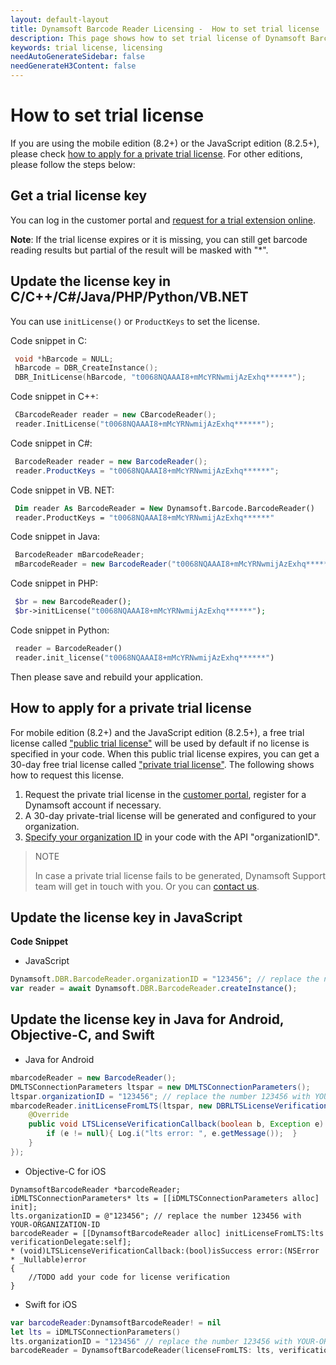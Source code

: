 ```yaml
---
layout: default-layout
title: Dynamsoft Barcode Reader Licensing -  How to set trial license
description: This page shows how to set trial license of Dynamsoft Barcode Reader.
keywords: trial license, licensing
needAutoGenerateSidebar: false
needGenerateH3Content: false
---
```


# How to set trial license

If you are using the mobile edition (8.2+) or the JavaScript edition (8.2.5+), please check [how to apply for a private trial license](#how-to-apply-for-a-private-trial-license). For other editions, please follow the steps below:
  

## Get a trial license key

You can log in the customer portal and [request for a trial extension online](https://www.dynamsoft.com/customer/license/trialLicense).

**Note**: If the trial license expires or it is missing, you can still get barcode reading results but partial of the result will be masked with "*".

## Update the license key in C/C++/C#/Java/PHP/Python/VB.NET

You can use `initLicense()` or `ProductKeys` to set the license.
 
Code snippet in C:

``` c
 void *hBarcode = NULL;
 hBarcode = DBR_CreateInstance();
 DBR_InitLicense(hBarcode, "t0068NQAAAI8+mMcYRNwmijAzExhq******");
```

Code snippet in C++:

``` cpp
 CBarcodeReader reader = new CBarcodeReader();
 reader.InitLicense("t0068NQAAAI8+mMcYRNwmijAzExhq******");
```

Code snippet in C#:

``` csharp
 BarcodeReader reader = new BarcodeReader();
 reader.ProductKeys = "t0068NQAAAI8+mMcYRNwmijAzExhq******";
```

Code snippet in VB. NET:

``` vb
 Dim reader As BarcodeReader = New Dynamsoft.Barcode.BarcodeReader()
 reader.ProductKeys = "t0068NQAAAI8+mMcYRNwmijAzExhq******"
```

Code snippet in Java:

``` java
 BarcodeReader mBarcodeReader;
 mBarcodeReader = new BarcodeReader("t0068NQAAAI8+mMcYRNwmijAzExhq******");
```

Code snippet in PHP:

``` php
 $br = new BarcodeReader();
 $br->initLicense("t0068NQAAAI8+mMcYRNwmijAzExhq******");
```

Code snippet in Python:

``` python
 reader = BarcodeReader()
 reader.init_license("t0068NQAAAI8+mMcYRNwmijAzExhq******")
```

Then please save and rebuild your application.

## How to apply for a private trial license

For mobile edition (8.2+) and the JavaScript edition (8.2.5+), a free trial license called ["public trial license"](https://www.dynamsoft.com/license-tracking/docs/about/terms.html?ver=latest#public-trial-license) will be used by default if no license is specified in your code. When this public trial license expires, you can get a 30-day free trial license called ["private trial license"](https://www.dynamsoft.com/license-tracking/docs/about/terms.html?ver=latest#private-trial-license). The following shows how to request this license.

1. Request the private trial license in the [customer portal](https://www.dynamsoft.com/customer/license/trialLicense), register for a Dynamsoft account if necessary.
2. A 30-day private-trial license will be generated and configured to your organization. 
3. [Specify your organization ID](https://www.dynamsoft.com/license-tracking/docs/common/mechanism.html?ver=latest#specify-the-organization-id) in your code with the API "organizationID".

> NOTE
>  
> In case a private trial license fails to be generated, Dynamsoft Support team will get in touch with you. Or you can [contact us](https://www.dynamsoft.com/company/contact/).

## Update the license key in JavaScript

**Code Snippet**  

* JavaScript

``` javascript
Dynamsoft.DBR.BarcodeReader.organizationID = "123456"; // replace the number 123456 with YOUR-ORGANIZATION-ID
var reader = await Dynamsoft.DBR.BarcodeReader.createInstance();
```

## Update the license key in Java for Android, Objective-C, and Swift

* Java for Android

``` java
mbarcodeReader = new BarcodeReader();
DMLTSConnectionParameters ltspar = new DMLTSConnectionParameters();
ltspar.organizationID = "123456"; // replace the number 123456 with YOUR-ORGANIZATION-ID
mbarcodeReader.initLicenseFromLTS(ltspar, new DBRLTSLicenseVerificationListener() {
    @Override
    public void LTSLicenseVerificationCallback(boolean b, Exception e) {
        if (e != null){ Log.i("lts error: ", e.getMessage());  } 
    }
});
```

* Objective-C for iOS

``` obj-c
DynamsoftBarcodeReader *barcodeReader; 
iDMLTSConnectionParameters* lts = [[iDMLTSConnectionParameters alloc] init]; 
lts.organizationID = @"123456"; // replace the number 123456 with YOUR-ORGANIZATION-ID
barcodeReader = [[DynamsoftBarcodeReader alloc] initLicenseFromLTS:lts verificationDelegate:self]; 
* (void)LTSLicenseVerificationCallback:(bool)isSuccess error:(NSError * _Nullable)error
{
    //TODO add your code for license verification
}
```

* Swift for iOS

```swift
var barcodeReader:DynamsoftBarcodeReader! = nil
let lts = iDMLTSConnectionParameters()
lts.organizationID = "123456" // replace the number 123456 with YOUR-ORGANIZATION-ID
barcodeReader = DynamsoftBarcodeReader(licenseFromLTS: lts, verificationDelegate: self)
```
